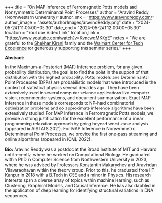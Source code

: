 +++
title = "On MAP Inference of Ferromagnetic Potts models and Nonsymmetric Determinantal Point Processes"
author = "Aravind Reddy (Northwestern University)"
author_link = "https://www.aravindreddy.com/"
author_image = "assets/authorImages/aravindReddy.png"
date = "2024-05-24T11:00:00+05:30"
date_end = "2024-05-24T12:00:00+05:30"
location = "YouTube Video Link"
location_link = "https://www.youtube.com/watch?v=KvncwqMKKgE"
notes = "We are grateful to the <a href = "https://www.accel.com/people/shekhar-kirani" target= "_blank">Shekhar Kirani</a> family and the <a href = "https://www.csa.iisc.ac.in/cfe-walmart/" target= "_blank">Walmart Center for Tech Excellence</a> for generously supporting this seminar series."
+++

<b>Abstract:</b>

In the Maximum-a-Posteriori (MAP) Inference problem, for any given probability distribution, the goal is to find the 
point in the support of that distribution with the highest probability. Potts models and Determinantal Point Processes 
(DPPs) are probabilistic models that were introduced in the context of statistical physics several decades ago. They 
have been extensively used in several computer science applications like computer vision, recommender systems, and 
document summarization. Exact MAP Inference in these models corresponds to NP-hard combinatorial optimization problems 
and so approximate inference algorithms have been extensively studied. For MAP Inference in Ferromagnetic Potts models, 
we provide a strong justification for the excellent performance of a linear programming relaxation approach by going 
beyond worst-case analysis (appeared in AISTATS 2021). For MAP Inference in Nonsymmetric Determinantal Point Processes, 
we provide the first one-pass streaming and online algorithms (appeared in ICML 2022).
<br><br>
<b>Bio:</b> Aravind Reddy was a postdoc at the Broad Institute of MIT and Harvard until recently, where he worked on 
Computational Biology. He graduated with a PhD in Computer Science from Northwestern University in 2023, where
he was advised by Professors Konstantin Makarychev and Aravindan Vijayaraghavan within the theory group. Prior to this, 
he graduated from IIT Kanpur in 2018 with a B.Tech in CSE and a minor in Physics. His research interests span a diverse 
array of topics within machine learning, such as Clustering, Graphical Models, and Causal Inference. He has also 
dabbled in the application of deep learning for identifying structural variations in DNA sequences.